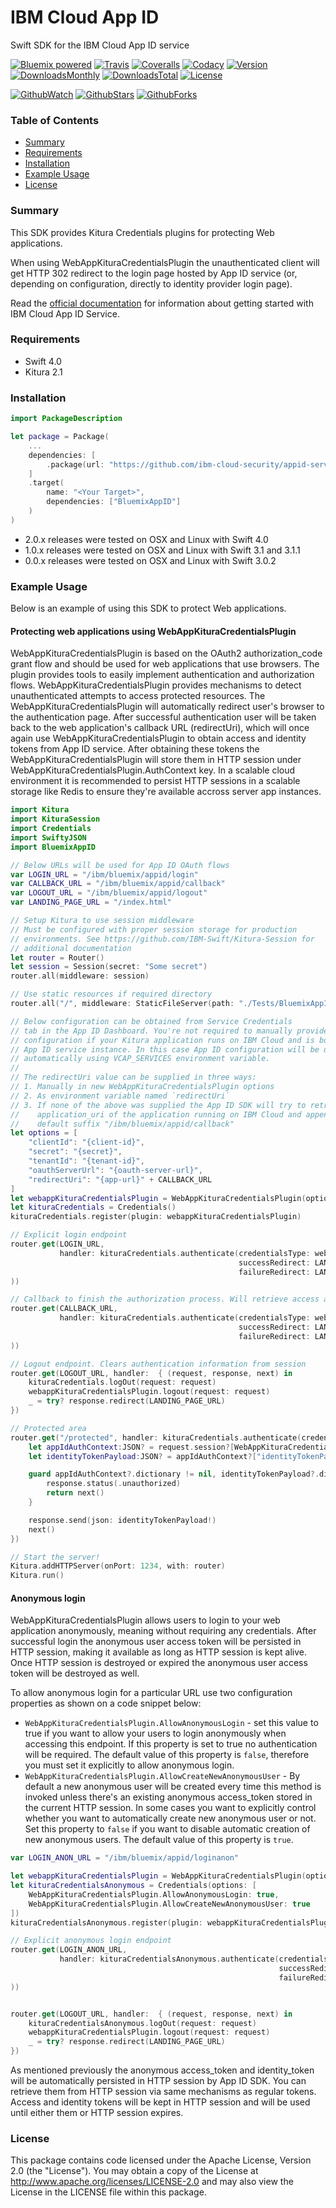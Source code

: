 # IBM Cloud App ID
Swift SDK for the IBM Cloud App ID service

[![Bluemix powered][img-bluemix-powered]][url-bluemix]
[![Travis][img-travis-master]][url-travis-master]
[![Coveralls][img-coveralls-master]][url-coveralls-master]
[![Codacy][img-codacy]][url-codacy]
[![Version][img-version]][url-repo]
[![DownloadsMonthly][img-downloads-monthly]][url-repo]
[![DownloadsTotal][img-downloads-total]][url-repo]
[![License][img-license]][url-repo]

[![GithubWatch][img-github-watchers]][url-github-watchers]
[![GithubStars][img-github-stars]][url-github-stars]
[![GithubForks][img-github-forks]][url-github-forks]

### Table of Contents
* [Summary](#summary)
* [Requirements](#requirements)
* [Installation](#installation)
* [Example Usage](#example-usage)
* [License](#license)

### Summary

This SDK provides Kitura Credentials plugins for protecting Web applications.


When using WebAppKituraCredentialsPlugin the unauthenticated client will get HTTP 302 redirect to the login page hosted by App ID service (or, depending on configuration, directly to identity provider login page).

Read the [official documentation](https://console.ng.bluemix.net/docs/services/appid/protecting-resources-swift.html#protecting-resources-swift) for information about getting started with IBM Cloud App ID Service.

### Requirements
* Swift 4.0
* Kitura 2.1

### Installation
```swift
import PackageDescription

let package = Package(
    ...
    dependencies: [
        .package(url: "https://github.com/ibm-cloud-security/appid-serversdk-swift.git", .upToNextMinor(from: "3.0.0"))
    ]
    .target(
        name: "<Your Target>",
        dependencies: ["BluemixAppID"]
    )
)
```
* 2.0.x releases were tested on OSX and Linux with Swift 4.0
* 1.0.x releases were tested on OSX and Linux with Swift 3.1 and 3.1.1
* 0.0.x releases were tested on OSX and Linux with Swift 3.0.2

### Example Usage
Below is an example of using this SDK to protect Web applications.

#### Protecting web applications using WebAppKituraCredentialsPlugin
WebAppKituraCredentialsPlugin is based on the OAuth2 authorization_code grant flow and should be used for web applications that use browsers. The plugin provides tools to easily implement authentication and authorization flows. WebAppKituraCredentialsPlugin provides mechanisms to detect unauthenticated attempts to access protected resources. The WebAppKituraCredentialsPlugin will automatically redirect user's browser to the authentication page. After successful authentication user will be taken back to the web application's callback URL (redirectUri), which will once again use WebAppKituraCredentialsPlugin to obtain access and identity tokens from App ID service. After obtaining these tokens the WebAppKituraCredentialsPlugin will store them in HTTP session under WebAppKituraCredentialsPlugin.AuthContext key. In a scalable cloud environment it is recommended to persist HTTP sessions in a scalable storage like Redis to ensure they're available accross server app instances.

```swift
import Kitura
import KituraSession
import Credentials
import SwiftyJSON
import BluemixAppID

// Below URLs will be used for App ID OAuth flows
var LOGIN_URL = "/ibm/bluemix/appid/login"
var CALLBACK_URL = "/ibm/bluemix/appid/callback"
var LOGOUT_URL = "/ibm/bluemix/appid/logout"
var LANDING_PAGE_URL = "/index.html"

// Setup Kitura to use session middleware
// Must be configured with proper session storage for production
// environments. See https://github.com/IBM-Swift/Kitura-Session for
// additional documentation
let router = Router()
let session = Session(secret: "Some secret")
router.all(middleware: session)

// Use static resources if required directory
router.all("/", middleware: StaticFileServer(path: "./Tests/BluemixAppIDTests/public"))

// Below configuration can be obtained from Service Credentials
// tab in the App ID Dashboard. You're not required to manually provide below
// configuration if your Kitura application runs on IBM Cloud and is bound to the
// App ID service instance. In this case App ID configuration will be obtained
// automatically using VCAP_SERVICES environment variable.
//
// The redirectUri value can be supplied in three ways:
// 1. Manually in new WebAppKituraCredentialsPlugin options
// 2. As environment variable named `redirectUri`
// 3. If none of the above was supplied the App ID SDK will try to retrieve
//    application_uri of the application running on IBM Cloud and append a
//    default suffix "/ibm/bluemix/appid/callback"
let options = [
	"clientId": "{client-id}",
	"secret": "{secret}",
	"tenantId": "{tenant-id}",
	"oauthServerUrl": "{oauth-server-url}",
	"redirectUri": "{app-url}" + CALLBACK_URL
]
let webappKituraCredentialsPlugin = WebAppKituraCredentialsPlugin(options: options)
let kituraCredentials = Credentials()
kituraCredentials.register(plugin: webappKituraCredentialsPlugin)

// Explicit login endpoint
router.get(LOGIN_URL,
		   handler: kituraCredentials.authenticate(credentialsType: webappKituraCredentialsPlugin.name,
												   successRedirect: LANDING_PAGE_URL,
												   failureRedirect: LANDING_PAGE_URL
))

// Callback to finish the authorization process. Will retrieve access and identity tokens from App ID
router.get(CALLBACK_URL,
		   handler: kituraCredentials.authenticate(credentialsType: webappKituraCredentialsPlugin.name,
												   successRedirect: LANDING_PAGE_URL,
												   failureRedirect: LANDING_PAGE_URL
))

// Logout endpoint. Clears authentication information from session
router.get(LOGOUT_URL, handler:  { (request, response, next) in
	kituraCredentials.logOut(request: request)
	webappKituraCredentialsPlugin.logout(request: request)
	_ = try? response.redirect(LANDING_PAGE_URL)
})

// Protected area
router.get("/protected", handler: kituraCredentials.authenticate(credentialsType: webappKituraCredentialsPlugin.name), { (request, response, next) in
    let appIdAuthContext:JSON? = request.session?[WebAppKituraCredentialsPlugin.AuthContext]
    let identityTokenPayload:JSON? = appIdAuthContext?["identityTokenPayload"]

    guard appIdAuthContext?.dictionary != nil, identityTokenPayload?.dictionary != nil else {
        response.status(.unauthorized)
        return next()
    }

    response.send(json: identityTokenPayload!)
    next()
})

// Start the server!
Kitura.addHTTPServer(onPort: 1234, with: router)
Kitura.run()
```

#### Anonymous login
WebAppKituraCredentialsPlugin allows users to login to your web application anonymously, meaning without requiring any credentials. After successful login the anonymous user access token will be persisted in HTTP session, making it available as long as HTTP session is kept alive. Once HTTP session is destroyed or expired the anonymous user access token will be destroyed as well.  

To allow anonymous login for a particular URL use two configuration properties as shown on a code snippet below:
* `WebAppKituraCredentialsPlugin.AllowAnonymousLogin` - set this value to true if you want to allow your users to login anonymously when accessing this endpoint. If this property is set to true no authentication will be required. The default value of this property is `false`, therefore you must set it explicitly to allow anonymous login.
* `WebAppKituraCredentialsPlugin.AllowCreateNewAnonymousUser` - By default a new anonymous user will be created every time this method is invoked unless there's an existing anonymous access_token stored in the current HTTP session. In some cases you want to explicitly control whether you want to automatically create new anonymous user or not. Set this property to `false` if you want to disable automatic creation of new anonymous users. The default value of this property is `true`.  

```swift
var LOGIN_ANON_URL = "/ibm/bluemix/appid/loginanon"

let webappKituraCredentialsPlugin = WebAppKituraCredentialsPlugin(options: options)
let kituraCredentialsAnonymous = Credentials(options: [
	WebAppKituraCredentialsPlugin.AllowAnonymousLogin: true,
	WebAppKituraCredentialsPlugin.AllowCreateNewAnonymousUser: true
])
kituraCredentialsAnonymous.register(plugin: webappKituraCredentialsPlugin)

// Explicit anonymous login endpoint
router.get(LOGIN_ANON_URL,
		   handler: kituraCredentialsAnonymous.authenticate(credentialsType: webappKituraCredentialsPlugin.name,
															successRedirect: LANDING_PAGE_URL,
															failureRedirect: LANDING_PAGE_URL
))


router.get(LOGOUT_URL, handler:  { (request, response, next) in
	kituraCredentialsAnonymous.logOut(request: request)
	webappKituraCredentialsPlugin.logout(request: request)
	_ = try? response.redirect(LANDING_PAGE_URL)
})

```

As mentioned previously the anonymous access_token and identity_token will be automatically persisted in HTTP session by App ID SDK. You can retrieve them from HTTP session via same mechanisms as regular tokens. Access and identity tokens will be kept in HTTP session and will be used until either them or HTTP session expires.

### License
This package contains code licensed under the Apache License, Version 2.0 (the "License"). You may obtain a copy of the License at http://www.apache.org/licenses/LICENSE-2.0 and may also view the License in the LICENSE file within this package.

[img-bluemix-powered]: https://img.shields.io/badge/bluemix-powered-blue.svg
[url-bluemix]: http://bluemix.net
[url-repo]: https://github.com/ibm-cloud-security/appid-serversdk-swift
[img-license]: https://img.shields.io/github/license/ibm-cloud-security/appid-serversdk-swift.svg
[img-version]: https://img.shields.io/github/release/ibm-cloud-security/appid-serversdk-swift.svg
[img-downloads-monthly]: https://img.shields.io/github/downloads/ibm-cloud-security/appid-serversdk-swift/latest/total.svg
[img-downloads-total]: https://img.shields.io/github/downloads/ibm-cloud-security/appid-serversdk-swift/total.svg

[img-github-watchers]: https://img.shields.io/github/watchers/ibm-cloud-security/appid-serversdk-swift.svg?style=social&label=Watch
[url-github-watchers]: https://github.com/ibm-cloud-security/appid-serversdk-swift/watchers
[img-github-stars]: https://img.shields.io/github/stars/ibm-cloud-security/appid-serversdk-swift.svg?style=social&label=Star
[url-github-stars]: https://github.com/ibm-cloud-security/appid-serversdk-swift/stargazers
[img-github-forks]: https://img.shields.io/github/forks/ibm-cloud-security/appid-serversdk-swift.svg?style=social&label=Fork
[url-github-forks]: https://github.com/ibm-cloud-security/appid-serversdk-swift/network

[img-travis-master]: https://travis-ci.org/ibm-cloud-security/appid-serversdk-swift.svg
[url-travis-master]: https://travis-ci.org/ibm-cloud-security/appid-serversdk-swift

[img-coveralls-master]: https://coveralls.io/repos/github/ibm-cloud-security/appid-serversdk-swift/badge.svg
[url-coveralls-master]: https://coveralls.io/github/ibm-cloud-security/appid-serversdk-swift

[img-codacy]: https://api.codacy.com/project/badge/Grade/a6952171ff5c4adaa6cf41a8652516d4?branch=master
[url-codacy]: https://www.codacy.com/app/ibm-cloud-security/appid-serversdk-swift
